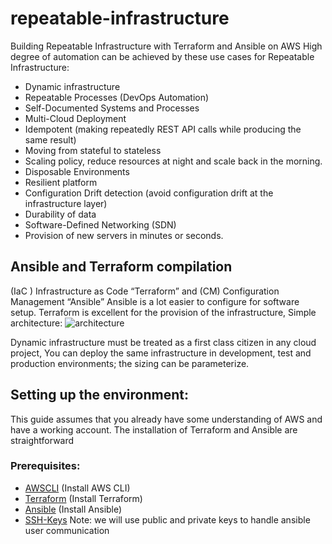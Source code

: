 # repeatable-infrastructure
Building Repeatable Infrastructure with Terraform and Ansible on AWS
High degree of automation can be achieved by these use cases for Repeatable Infrastructure:
- Dynamic infrastructure
- Repeatable Processes (DevOps Automation)
- Self-Documented Systems and Processes
- Multi-Cloud Deployment
- Idempotent (making repeatedly REST API calls while producing the same result)
- Moving from stateful to stateless
- Scaling policy, reduce resources at night and scale back in the morning.
- Disposable Environments
- Resilient platform
- Configuration Drift detection (avoid configuration drift at the infrastructure layer)
- Durability of data
- Software-Defined Networking (SDN)
- Provision of new servers in minutes or seconds.

## Ansible and Terraform compilation
(IaC ) Infrastructure as Code “Terraform” and (CM) Configuration Management “Ansible”
Ansible is a lot easier to configure for software setup. Terraform is excellent for the provision of the infrastructure,
Simple architecture:
 ![architecture](https://github.com/ahmedbadawy4/repeatable-infrastructure/files/architecture.png)

 Dynamic infrastructure must be treated as a first class citizen in any cloud project,
 You can deploy the same infrastructure in development, test and production environments; the sizing can be parameterize.

 ## Setting up the environment:
This guide assumes that you already have some understanding of AWS and have a working account. The installation of Terraform and Ansible are straightforward

### Prerequisites:
- [AWSCLI](https://docs.aws.amazon.com/cli/latest/userguide/getting-started-install.html) (Install AWS CLI)
- [Terraform](https://learn.hashicorp.com/tutorials/terraform/install-cli) (Install Terraform)
- [Ansible](https://docs.ansible.com/ansible/latest/installation_guide/intro_installation.html) (Install Ansible)
- [SSH-Keys](https://docs.github.com/en/authentication/connecting-to-github-with-ssh/generating-a-new-ssh-key-and-adding-it-to-the-ssh-agent)
  Note: we will use public and private keys to handle ansible user communication

